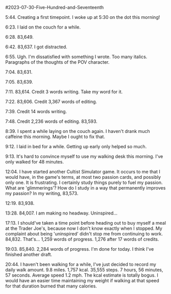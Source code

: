 #2023-07-30-Five-Hundred-and-Seventeenth

5:44.  Creating a first timepoint.  I woke up at 5:30 on the dot this morning!

6:23.  I laid on the couch for a while.

6:28.  83,649.

6:42.  83,637.  I got distracted.

6:55.  Ugh.  I'm dissatisfied with something I wrote.  Too many italics.  Paragraphs of the thoughts of the POV character.

7:04.  83,631.

7:05.  83,639.

7:11.  83,614.  Credit 3 words writing.  Take my word for it.

7:22.  83,606.  Credit 3,367 words of editing.

7:39.  Credit 14 words writing.

7:48.  Credit 2,236 words of editing.  83,593.

8:39.  I spent a while laying on the couch again.  I haven't drank much caffeine this morning.  Maybe I ought to fix that.

9:12.  I laid in bed for a while.  Getting up early only helped so much.

9:13.  It's hard to convince myself to use my walking desk this morning.  I've only walked for 48 minutes.  

12:04.  I have started another Cultist Simulator game.  It occurs to me that I would have, in the game's terms, at most two passion cards, and possibly only one.  It is frustrating.  I certainly study things purely to fuel my passion.  What are 'glimmerings'?  How do I study in a way that permanently improves my passion?  In my writing, 83,573.

12:19.  83,938.

13:28.  84,007.  I am making no headway.  Uninspired...

17:13.  I should've taken a time point before heading out to buy myself a meal at the Trader Joe's, because now I don't know exactly when I stopped.  My complaint about being 'uninspired' didn't stop me from continuing to work.  84,832.  That's...  1,259 words of progress.  1,276 after 17 words of credits.

19:03.  85,840.  2,284 words of progress.  I'm done for today.  I think I've finished another draft.

20:44.  I haven't been walking for a while, I've just decided to record my daily walk amount.  9.8 miles.  1,757 kcal.  35,555 steps.  7 hours, 56 minutes, 57 seconds.  Average speed 1.2 mph.  The kcal estimate is totally bogus.  I would have an easier time maintaining my weight if walking at that speed for that duration burned that many calories.